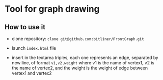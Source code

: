 # Tool for graph drawing

## How to use it

* clone repository: `clone git@github.com:bitliner/FrontGraph.git`

* launch `index.html` file

* insert in the textarea triples, each one represents an edge, separated by new line, of format `v1,v2,weight` where v1 is the name of vertex1, v2 is the name of vertex2, and the weight is the weight of edge between vertex1 and vertex2